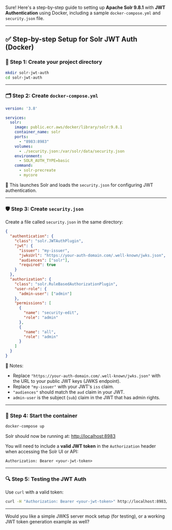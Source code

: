 Sure! Here's a step-by-step guide to setting up **Apache Solr 9.8.1** with **JWT Authentication** using Docker, including a sample `docker-compose.yml` and `security.json` file.

---

## ✅ Step-by-step Setup for Solr JWT Auth (Docker)

### 🧩 Step 1: Create your project directory
```bash
mkdir solr-jwt-auth
cd solr-jwt-auth
```

---

### 🗂️ Step 2: Create `docker-compose.yml`

```yaml
version: '3.8'

services:
  solr:
    image: public.ecr.aws/docker/library/solr:9.8.1
    container_name: solr
    ports:
      - "8983:8983"
    volumes:
      - ./security.json:/var/solr/data/security.json
    environment:
      - SOLR_AUTH_TYPE=basic
    command:
      - solr-precreate
      - mycore
```

🔹 This launches Solr and loads the `security.json` for configuring JWT authentication.

---

### 🛡️ Step 3: Create `security.json`

Create a file called `security.json` in the same directory:

```json
{
  "authentication": {
    "class": "solr.JWTAuthPlugin",
    "jwt": {
      "issuer": "my-issuer",
      "jwksUrl": "https://your-auth-domain.com/.well-known/jwks.json",
      "audiences": ["solr"],
      "required": true
    }
  },
  "authorization": {
    "class": "solr.RuleBasedAuthorizationPlugin",
    "user-role": {
      "admin-user": ["admin"]
    },
    "permissions": [
      {
        "name": "security-edit",
        "role": "admin"
      },
      {
        "name": "all",
        "role": "admin"
      }
    ]
  }
}
```

🔸 Notes:
- Replace `"https://your-auth-domain.com/.well-known/jwks.json"` with the URL to your public JWT keys (JWKS endpoint).
- Replace `"my-issuer"` with your JWT's `iss` claim.
- `"audiences"` should match the `aud` claim in your JWT.
- `admin-user` is the subject (`sub`) claim in the JWT that has admin rights.

---

### 🚀 Step 4: Start the container

```bash
docker-compose up
```

Solr should now be running at: [http://localhost:8983](http://localhost:8983)

You will need to include a **valid JWT token** in the `Authorization` header when accessing the Solr UI or API:

```
Authorization: Bearer <your-jwt-token>
```

---

### 🔍 Step 5: Testing the JWT Auth

Use `curl` with a valid token:

```bash
curl -H "Authorization: Bearer <your-jwt-token>" http://localhost:8983/solr/admin/info/system
```

---

Would you like a simple JWKS server mock setup (for testing), or a working JWT token generation example as well?
